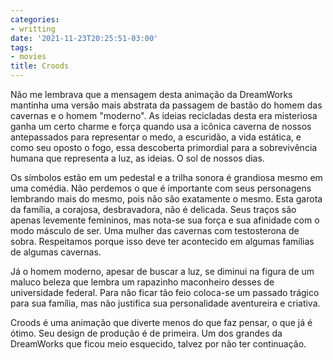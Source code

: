 ```yaml
---
categories:
- writting
date: '2021-11-23T20:25:51-03:00'
tags:
- movies
title: Croods
---
```


Não me lembrava que a mensagem desta animação da DreamWorks mantinha uma versão mais abstrata da passagem de bastão do homem das cavernas e o homem "moderno". As ideias recicladas desta era misteriosa ganha um certo charme e força quando usa a icônica caverna de nossos antepassados para representar o medo, a escuridão, a vida estática, e como seu oposto o fogo, essa descoberta primordial para a sobrevivência humana que representa a luz, as ideias. O sol de nossos dias.

Os símbolos estão em um pedestal e a trilha sonora é grandiosa mesmo em uma comédia. Não perdemos o que é importante com seus personagens lembrando mais do mesmo, pois não são exatamente o mesmo. Esta garota da família, a corajosa, desbravadora, não é delicada. Seus traços são apenas levemente femininos, mas nota-se sua força e sua afinidade com o modo másculo de ser. Uma mulher das cavernas com testosterona de sobra. Respeitamos porque isso deve ter acontecido em algumas famílias de algumas cavernas.

Já o homem moderno, apesar de buscar a luz, se diminui na figura de um maluco beleza que lembra um rapazinho maconheiro desses de universidade federal. Para não ficar tão feio coloca-se um passado trágico para sua família, mas não justifica sua personalidade aventureira e criativa.

Croods é uma animação que diverte menos do que faz pensar, o que já é ótimo. Seu design de produção é de primeira. Um dos grandes da DreamWorks que ficou meio esquecido, talvez por não ter continuação.